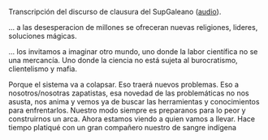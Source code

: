 Transcripción del discurso de clausura del SupGaleano ([audio](http://conciencias.org.mx/palabras-del-subcomandante-insurgente-galeano/)).  



... a las desesperacion de millones se ofreceran nuevas religiones, lideres, soluciones mágicas.

... los invitamos a imaginar otro mundo, uno donde la labor científica no se una mercancía. 
Uno donde la ciencia no está sujeta al burocratismo, clientelismo y mafia.

Porque el sistema va a colapsar. Eso traerá nuevos problemas. Eso a nosotros/nosotras zapatistas, 
esa novedad de las problemáticas no nos asusta, nos anima y vemos ya de buscar las herramientas
y conocimientos para enfrentarlos. Nuestro modo siempre es preparanos para lo peor y construirnos
un arca. Ahora estamos viendo a quien vamos a llevar. Hace tiempo platiqué con un gran compañero 
nuestro de sangre indígena 

